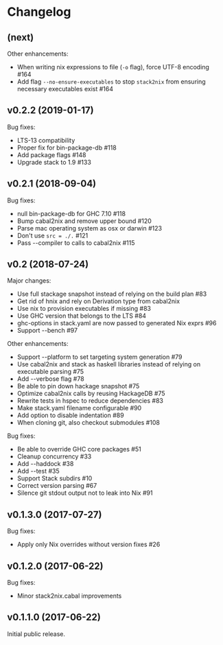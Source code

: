 # Changelog

## (next)

Other enhancements:

- When writing nix expressions to file (`-o` flag), force UTF-8 encoding #164
- Add flag `--no-ensure-executables` to stop `stack2nix` from ensuring
  necessary executables exist #164

## v0.2.2 (2019-01-17)

Bug fixes:

- LTS-13 compatibility
- Proper fix for bin-package-db #118
- Add package flags #148
- Upgrade stack to 1.9 #133

## v0.2.1 (2018-09-04)

Bug fixes:

- null bin-package-db for GHC 7.10 #118
- Bump cabal2nix and remove upper bound #120
- Parse mac operating system as osx or darwin #123
- Don't use `src = ./.` #121
- Pass --compiler to calls to cabal2nix #115

## v0.2 (2018-07-24)

Major changes:

- Use full stackage snapshot instead of relying on the build plan #83
- Get rid of hnix and rely on Derivation type from cabal2nix
- Use nix to provision executables if missing #83
- Use GHC version that belongs to the LTS #84
- ghc-options in stack.yaml are now passed to generated Nix exprs #96
- Support --bench #97

Other enhancements:

- Support --platform to set targeting system generation #79
- Use cabal2nix and stack as haskell libraries instead of relying on executable parsing #75
- Add --verbose flag #78
- Be able to pin down hackage snapshot #75
- Optimize cabal2nix calls by reusing HackageDB #75
- Rewrite tests in hspec to reduce dependencies #83
- Make stack.yaml filename configurable #90
- Add option to disable indentation #89
- When cloning git, also checkout submodules #108

Bug fixes:

- Be able to override GHC core packages #51
- Cleanup concurrency #33
- Add --haddock #38
- Add --test #35
- Support Stack subdirs #10
- Correct version parsing #67
- Silence git stdout output not to leak into Nix #91

## v0.1.3.0 (2017-07-27)

Bug fixes:

- Apply only Nix overrides without version fixes #26

## v0.1.2.0 (2017-06-22)

Bug fixes:

- Minor stack2nix.cabal improvements

## v0.1.1.0 (2017-06-22)

Initial public release.
